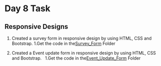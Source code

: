 # Day 8 Task

## **Responsive Designs**
1. Created a survey form in responsive design by using HTML, CSS and Bootstrap.
   1.Get the code in the[Survey_Form](./Survey_Form/) Folder

1. Created a Event update form in responsive design by using HTML, CSS and Bootstrap.
   1.Get the code in the[Event_Update_Form](./Event_Update_Form/) Folder